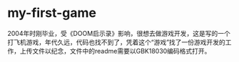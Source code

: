 # my-first-game

2004年时刚毕业，受《DOOM启示录》影响，很想去做游戏开发，这是写的一个打飞机游戏，年代久远，代码也找不到了，凭着这个“游戏”找了一份游戏开发的工作，上传文件以纪念，文件中的readme需要以GBK18030编码格式打开。
